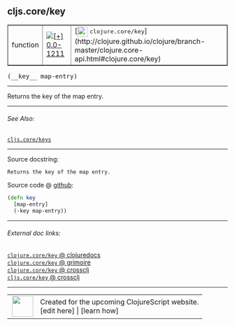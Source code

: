 ## cljs.core/key



 <table border="1">
<tr>
<td>function</td>
<td><a href="https://github.com/cljsinfo/cljs-api-docs/tree/0.0-1211"><img valign="middle" alt="[+] 0.0-1211" title="Added in 0.0-1211" src="https://img.shields.io/badge/+-0.0--1211-lightgrey.svg"></a> </td>
<td>
[<img height="24px" valign="middle" src="http://i.imgur.com/1GjPKvB.png"> <samp>clojure.core/key</samp>](http://clojure.github.io/clojure/branch-master/clojure.core-api.html#clojure.core/key)
</td>
</tr>
</table>


 <samp>
(__key__ map-entry)<br>
</samp>

---

Returns the key of the map entry.



---


###### See Also:

[`cljs.core/keys`](../cljs.core/keys.md)<br>

---


Source docstring:

```
Returns the key of the map entry.
```


Source code @ [github](https://github.com/clojure/clojurescript/blob/r1806/src/cljs/cljs/core.cljs#L5682-L5685):

```clj
(defn key
  [map-entry]
  (-key map-entry))
```

<!--
Repo - tag - source tree - lines:

 <pre>
clojurescript @ r1806
└── src
    └── cljs
        └── cljs
            └── <ins>[core.cljs:5682-5685](https://github.com/clojure/clojurescript/blob/r1806/src/cljs/cljs/core.cljs#L5682-L5685)</ins>
</pre>

-->

---



###### External doc links:

[`clojure.core/key` @ clojuredocs](http://clojuredocs.org/clojure.core/key)<br>
[`clojure.core/key` @ grimoire](http://conj.io/store/v1/org.clojure/clojure/1.7.0-beta3/clj/clojure.core/key/)<br>
[`clojure.core/key` @ crossclj](http://crossclj.info/fun/clojure.core/key.html)<br>
[`cljs.core/key` @ crossclj](http://crossclj.info/fun/cljs.core.cljs/key.html)<br>

---

 <table>
<tr><td>
<img valign="middle" align="right" width="48px" src="http://i.imgur.com/Hi20huC.png">
</td><td>
Created for the upcoming ClojureScript website.<br>
[edit here] | [learn how]
</td></tr></table>

[edit here]:https://github.com/cljsinfo/cljs-api-docs/blob/master/cljsdoc/cljs.core/key.cljsdoc
[learn how]:https://github.com/cljsinfo/cljs-api-docs/wiki/cljsdoc-files

<!--

This information was too distracting to show to readers, but I'll leave it
commented here since it is helpful to:

- pretty-print the data used to generate this document
- and show how to retrieve that data



The API data for this symbol:

```clj
{:description "Returns the key of the map entry.",
 :ns "cljs.core",
 :name "key",
 :signature ["[map-entry]"],
 :history [["+" "0.0-1211"]],
 :type "function",
 :related ["cljs.core/keys"],
 :full-name-encode "cljs.core/key",
 :source {:code "(defn key\n  [map-entry]\n  (-key map-entry))",
          :title "Source code",
          :repo "clojurescript",
          :tag "r1806",
          :filename "src/cljs/cljs/core.cljs",
          :lines [5682 5685]},
 :full-name "cljs.core/key",
 :clj-symbol "clojure.core/key",
 :docstring "Returns the key of the map entry."}

```

Retrieve the API data for this symbol:

```clj
;; from Clojure REPL
(require '[clojure.edn :as edn])
(-> (slurp "https://raw.githubusercontent.com/cljsinfo/cljs-api-docs/catalog/cljs-api.edn")
    (edn/read-string)
    (get-in [:symbols "cljs.core/key"]))
```

-->
